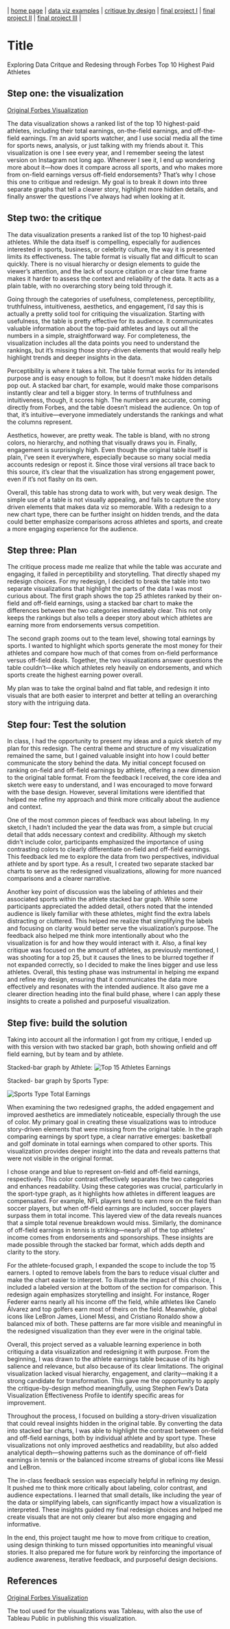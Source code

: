 | [home page](https://cmustudent.github.io/tswd-portfolio-templates/) | [data viz examples](dataviz-examples) | [critique by design](critique-by-design) | [final project I](final-project-part-one) | [final project II](final-project-part-two) | [final project III](final-project-part-three) |

# Title
Exploring Data Critque and Redesing through Forbes Top 10 Highest Paid Athletes


## Step one: the visualization


[Original Forbes Visualization](https://www.forbes.com/lists/athletes/?sh=162054105b7e)

The data visualization shows a ranked list of the top 10 highest-paid athletes, including their total earnings, on-the-field earnings, and off-the-field earnings. I’m an avid sports watcher, and I use social media all the time for sports news, analysis, or just talking with my friends about it. This visualization is one I see every year, and I remember seeing the latest version on Instagram not long ago. Whenever I see it, I end up wondering more about it—how does it compare across all sports, and who makes more from on-field earnings versus off-field endorsements? That’s why I chose this one to critique and redesign. My goal is to break it down into three separate graphs that tell a clearer story, highlight more hidden details, and finally answer the questions I’ve always had when looking at it.



## Step two: the critique
The data visualization presents a ranked list of the top 10 highest-paid athletes. While the data itself is compelling, especially for audiences interested in sports, business, or celebrity culture, the way it is presented limits its effectiveness. The table format is visually flat and difficult to scan quickly. There is no visual hierarchy or design elements to guide the viewer’s attention, and the lack of source citation or a clear time frame makes it harder to assess the context and reliability of the data. It acts as a plain table, with no overarching story being told through it.

Going through the categories of usefulness, completeness, perceptibility, truthfulness, intuitiveness, aesthetics, and engagement, I’d say this is actually a pretty solid tool for critiquing the visualization. Starting with usefulness, the table is pretty effective for its audience. It communicates valuable information about the top-paid athletes and lays out all the numbers in a simple, straightforward way. For completeness, the visualization includes all the data points you need to understand the rankings, but it’s missing those story-driven elements that would really help highlight trends and deeper insights in the data.

Perceptibility is where it takes a hit. The table format works for its intended purpose and is easy enough to follow, but it doesn’t make hidden details pop out. A stacked bar chart, for example, would make those comparisons instantly clear and tell a bigger story. In terms of truthfulness and intuitiveness, though, it scores high. The numbers are accurate, coming directly from Forbes, and the table doesn’t mislead the audience. On top of that, it’s intuitive—everyone immediately understands the rankings and what the columns represent.

Aesthetics, however, are pretty weak. The table is bland, with no strong colors, no hierarchy, and nothing that visually draws you in. Finally, engagement is surprisingly high. Even though the original table itself is plain, I’ve seen it everywhere, especially because so many social media accounts redesign or repost it. Since those viral versions all trace back to this source, it’s clear that the visualization has strong engagement power, even if it’s not flashy on its own.

Overall, this table has strong data to work with, but very weak design. The simple use of a table is not visually appealing, and fails to capture the story driven elements that makes data viz so memorable. With a redesign to a new chart type, there can be further insight on hidden trends, and the data could better emphasize comparisons across athletes and sports, and create a more engaging experience for the audience.

## Step three: Plan
The critique process made me realize that while the table was accurate and engaging, it failed in perceptibility and storytelling. That directly shaped my redesign choices. For my redesign, I decided to break the table into two separate visualizations that highlight the parts of the data I was most curious about. The first graph shows the top 25 athletes ranked by their on-field and off-field earnings, using a stacked bar chart to make the differences between the two categories immediately clear. This not only keeps the rankings but also tells a deeper story about which athletes are earning more from endorsements versus competition.

The second graph zooms out to the team level, showing total earnings by sports. I wanted to highlight which sports generate the most money for their athletes and compare how much of that comes from on-field performance versus off-field deals. Together, the two visualizations answer questions the table couldn’t—like which athletes rely heavily on endorsements, and which sports create the highest earning power overall.

My plan was to take the orginal balnd and flat table,  and redesign it into visuals that are both easier to interpret and better at telling an overarching story with the intriguing data.
## Step four: Test the solution
In class, I had the opportunity to present my ideas and a quick sketch of my plan for this redesign. The central theme and structure of my visualization remained the same, but I gained valuable insight into how I could better communicate the story behind the data. My initial concept focused on ranking on-field and off-field earnings by athlete, offering a new dimension to the original table format. From the feedback I received, the core idea and sketch were easy to understand, and I was encouraged to move forward with the base design. However, several limitations were identified that helped me refine my approach and think more critically about the audience and context.

One of the most common pieces of feedback was about labeling. In my sketch, I hadn’t included the year the data was from, a simple but crucial detail that adds necessary context and credibility. Although my sketch didn’t include color, participants emphasized the importance of using contrasting colors to clearly differentiate on-field and off-field earnings. This feedback led me to explore the data from two perspectives, individual athlete and by sport type. As a result, I created two separate stacked bar charts to serve as the redesigned visualizations, allowing for more nuanced comparisons and a clearer narrative.

Another key point of discussion was the labeling of athletes and their associated sports within the athlete stacked bar graph. While some participants appreciated the added detail, others noted that the intended audience is likely familiar with these athletes, might find the extra labels distracting or cluttered. This helped me realize that simplifying the labels and focusing on clarity would better serve the visualization’s purpose. The feedback also helped me think more intentionally about who the visualization is for and how they would interact with it. Also, a final key critique was focused on the amount of athletes, as previously mentioned, I was shooting for a top 25, but it causes the lines to be blurred together if not expanded correctly, so I decided to make the lines bigger and use less athletes. Overall, this testing phase was instrumental in helping me expand and refine my design, ensuring that it communicates the data more effectively and resonates with the intended audience. It also gave me a clearer direction heading into the final build phase, where I can apply these insights to create a polished and purposeful visualization.

## Step five: build the solution

Taking into account all the information I got from my critique, I ended up with this version with two stacked bar graph, both showing onfield and off field earning, but by team and by athlete. 

Stacked-bar graph by Athlete: 
![Top 15 Athletes Earnings](Top_15_Athletes.png)


Stacked- bar graph by Sports Type:

![Sports Type Total Earnings](Sports_Team_Stacked_Bar_Graph.png)


When examining the two redesigned graphs, the added engagement and improved aesthetics are immediately noticeable, especially through the use of color. My primary goal in creating these visualizations was to introduce story-driven elements that were missing from the original table. In the graph comparing earnings by sport type, a clear narrative emerges: basketball and golf dominate in total earnings when compared to other sports. This visualization provides deeper insight into the data and reveals patterns that were not visible in the original format.

I chose orange and blue to represent on-field and off-field earnings, respectively. This color contrast effectively separates the two categories and enhances readability. Using these categories was crucial, particularly in the sport-type graph, as it highlights how athletes in different leagues are compensated. For example, NFL players tend to earn more on the field than soccer players, but when off-field earnings are included, soccer players surpass them in total income. This layered view of the data reveals nuances that a simple total revenue breakdown would miss. Similarly, the dominance of off-field earnings in tennis is striking—nearly all of the top athletes’ income comes from endorsements and sponsorships. These insights are made possible through the stacked bar format, which adds depth and clarity to the story.

For the athlete-focused graph, I expanded the scope to include the top 15 earners. I opted to remove labels from the bars to reduce visual clutter and make the chart easier to interpret. To illustrate the impact of this choice, I included a labeled version at the bottom of the section for comparison. This redesign again emphasizes storytelling and insight. For instance, Roger Federer earns nearly all his income off the field, while athletes like Canelo Álvarez and top golfers earn most of theirs on the field. Meanwhile, global icons like LeBron James, Lionel Messi, and Cristiano Ronaldo show a balanced mix of both. These patterns are far more visible and meaningful in the redesigned visualization than they ever were in the original table.

Overall, this project served as a valuable learning experience in both critiquing a data visualization and redesigning it with purpose. From the beginning, I was drawn to the athlete earnings table because of its high salience and relevance, but also because of its clear limitations. The original visualization lacked visual hierarchy, engagement, and clarity—making it a strong candidate for transformation. This gave me the opportunity to apply the critique-by-design method meaningfully, using Stephen Few’s Data Visualization Effectiveness Profile to identify specific areas for improvement.

Throughout the process, I focused on building a story-driven visualization that could reveal insights hidden in the original table. By converting the data into stacked bar charts, I was able to highlight the contrast between on-field and off-field earnings, both by individual athlete and by sport type. These visualizations not only improved aesthetics and readability, but also added analytical depth—showing patterns such as the dominance of off-field earnings in tennis or the balanced income streams of global icons like Messi and LeBron.

The in-class feedback session was especially helpful in refining my design. It pushed me to think more critically about labeling, color contrast, and audience expectations. I learned that small details, like including the year of the data or simplifying labels, can significantly impact how a visualization is interpreted. These insights guided my final redesign choices and helped me create visuals that are not only clearer but also more engaging and informative.

In the end, this project taught me how to move from critique to creation, using design thinking to turn missed opportunities into meaningful visual stories. It also prepared me for future work by reinforcing the importance of audience awareness, iterative feedback, and purposeful design decisions. 

## References

[Original Forbes Visualization](https://www.forbes.com/lists/athletes/?sh=162054105b7e)

The tool used for the visualizations was Tableau, with also the use of Tableau Public in publishing this visualization.


